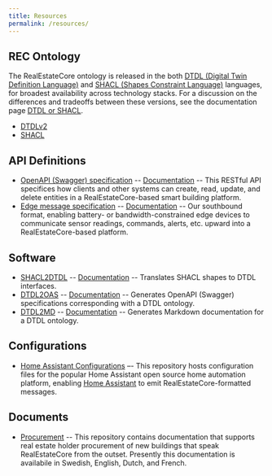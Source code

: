 ```yaml
---
title: Resources
permalink: /resources/
---
```


## REC Ontology

The RealEstateCore ontology is released in the both [DTDL (Digital Twin Definition Language)](https://github.com/Azure/opendigitaltwins-dtdl)  and [SHACL (Shapes Constraint Language)](https://www.w3.org/TR/shacl/) languages, for broadest availability across technology stacks. For a discussion on the differences and tradeoffs between these versions, see the documentation page [DTDL or SHACL](/docs/DTDL-or-SHACL).

* [DTDLv2](https://github.com/RealEstateCore/rec/tree/main/Source/DTDLv2)
* [SHACL](https://github.com/RealEstateCore/REC4/tree/main/Source/SHACL)

## API Definitions

* [OpenAPI (Swagger) specification](https://raw.githubusercontent.com/RealEstateCore/rec/main/API/REST/REC4API.yaml) -- [Documentation](/docs/API/REST) -- This RESTful API specifices how clients and other systems can create, read, update, and delete entities in a RealEstateCore-based smart building platform.
* [Edge message specification](https://raw.githubusercontent.com/RealEstateCore/rec/main/API/Edge/edge_message.schema.json) -- [Documentation](/docs/API/Edge) -- Our southbound format, enabling battery- or bandwidth-constrained edge devices to communicate sensor readings, commands, alerts, etc. upward into a RealEstateCore-based platform. 

## Software

* [SHACL2DTDL](https://github.com/RealEstateCore/SHACL2DTDL) -- [Documentation](/docs/tools/SHACL2DTDL) -- Translates SHACL shapes to DTDL interfaces.
* [DTDL2OAS](https://github.com/RealEstateCore/DTDL2OAS) -- [Documentation](/docs/tools/DTDL2OAS) -- Generates OpenAPI (Swagger) specifications corresponding with a DTDL ontology.
* [DTDL2MD](https://github.com/RealEstateCore/DTDL2MD) -- [Documentation](/docs/tools/DTDL2MD) -- Generates Markdown documentation for a DTDL ontology.

## Configurations

* [Home Assistant Configurations](https://github.com/RealEstateCore/HomeAssistantConfigs) –- This repository hosts configuration files for the popular Home Assistant open source home automation platform, enabling [Home Assistant](https://www.home-assistant.io/) to emit RealEstateCore-formatted messages.

## Documents

* [Procurement](https://github.com/RealEstateCore/ProcurementDocuments) -- This repository contains documentation that supports real estate holder procurement of new buildings that speak RealEstateCore from the outset. Presently this documentation is availabile in Swedish, English, Dutch, and French.
